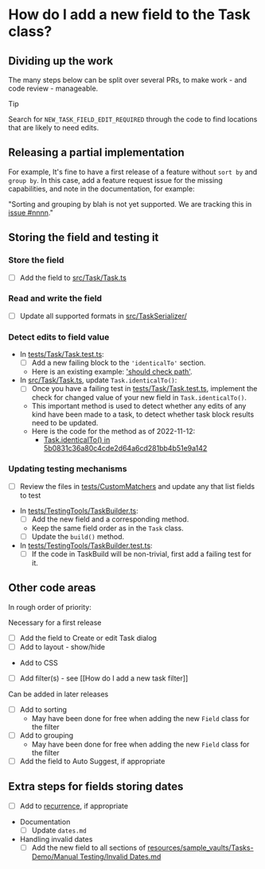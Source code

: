 # How do I add a new field to the Task class?

## Dividing up the work

The many steps below can be split over several PRs, to make work - and code review - manageable.

> [!Tip]
> Search for `NEW_TASK_FIELD_EDIT_REQUIRED` through the code to find locations that are likely to need edits.

## Releasing a partial implementation

For example, It's fine to have a first release of a feature without `sort by` and `group by`. In this case, add a feature request issue for the missing capabilities, and note in the documentation, for example:

"Sorting and grouping by blah is not yet supported. We are tracking this in [issue #nnnn](https://github.com/obsidian-tasks-group/obsidian-tasks/issues/nnn)."

## Storing the field and testing it

### Store the field

- [ ] Add the field to [src/Task/Task.ts](https://github.com/obsidian-tasks-group/obsidian-tasks/blob/main/src/Task/Task.ts)

### Read and write the field

- [ ] Update all supported formats in [src/TaskSerializer/](https://github.com/obsidian-tasks-group/obsidian-tasks/tree/main/src/TaskSerializer)

### Detect edits to field value

- In [tests/Task/Task.test.ts](https://github.com/obsidian-tasks-group/obsidian-tasks/blob/main/tests/Task/Task.test.ts):
  - [ ] Add a new failing block to the `'identicalTo'` section.
  - Here is an existing example: ['should check path'](https://github.com/obsidian-tasks-group/obsidian-tasks/blob/5b0831c36a80c4cde2d64a6cd281bb4b51e9a142/tests/Task.test.ts#L834-L840).
- In [src/Task/Task.ts](https://github.com/obsidian-tasks-group/obsidian-tasks/blob/main/src/Task/Task.ts), update `Task.identicalTo()`:
  - [ ] Once you have a failing test in [tests/Task/Task.test.ts](https://github.com/obsidian-tasks-group/obsidian-tasks/blob/main/tests/Task/Task.test.ts), implement the check for changed value of your new field in `Task.identicalTo()`.
  - This important method is used to detect whether any edits of any kind have been made to a task, to detect whether task block results need to be updated.
  - Here is the code for the method as of 2022-11-12:
    - [Task.identicalTo() in 5b0831c36a80c4cde2d64a6cd281bb4b51e9a142](https://github.com/obsidian-tasks-group/obsidian-tasks/blob/5b0831c36a80c4cde2d64a6cd281bb4b51e9a142/src/Task.ts#L732-L802)

### Updating testing mechanisms

- [ ] Review the files in [tests/CustomMatchers](https://github.com/obsidian-tasks-group/obsidian-tasks/tree/main/tests/CustomMatchers/) and update any that list fields to test
- In [tests/TestingTools/TaskBuilder.ts](https://github.com/obsidian-tasks-group/obsidian-tasks/blob/main/tests/TestingTools/TaskBuilder.ts):
  - [ ] Add the new field and a corresponding method.
  - Keep the same field order as in the `Task` class.
  - [ ] Update the `build()` method.
- In [tests/TestingTools/TaskBuilder.test.ts](https://github.com/obsidian-tasks-group/obsidian-tasks/blob/main/tests/TestingTools/TaskBuilder.test.ts):
  - [ ] If the code in TaskBuild will be non-trivial, first add a failing test for it.

## Other code areas

In rough order of priority:

Necessary for a first release

- [ ] Add the field to Create or edit Task dialog
- [ ] Add to layout - show/hide
- Add to CSS
- [ ] Add filter(s) - see [[How do I add a new task filter]]

Can be added in later releases

- [ ] Add to sorting
  - May have been done for free when adding the new `Field` class for the filter
- [ ] Add to grouping
  - May have been done for free when adding the new `Field` class for the filter
- [ ] Add the field to Auto Suggest, if appropriate

## Extra steps for fields storing dates

- [ ] Add to [recurrence](https://publish.obsidian.md/tasks/Getting+Started/Recurring+Tasks), if appropriate
- Documentation
  - [ ] Update `dates.md`
- Handling invalid dates
  - [ ] Add the new field to all sections of [resources/sample_vaults/Tasks-Demo/Manual Testing/Invalid Dates.md](https://github.com/obsidian-tasks-group/obsidian-tasks/blob/main/resources/sample_vaults/Tasks-Demo/Manual%20Testing/Invalid%20Dates.md)
